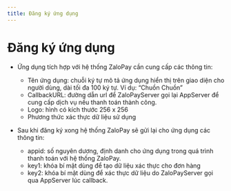 ```yaml
---
title: Đăng ký ứng dụng
---
```


# Đăng ký ứng dụng
- Ứng dụng tích hợp với hệ thống ZaloPay cần cung cấp các thông tin:

    * Tên ứng dụng: chuỗi ký tự mô tả ứng dụng hiển thị trên giao diện cho người dùng, dài tối đa 100 ký tự. Ví dụ: “Chuồn Chuồn”
    * CallbackURL: đường dẫn url để ZaloPayServer gọi lại AppServer để cung cấp dịch vụ nếu thanh toán thành công.
    * Logo: hình có kích thước 256 x 256
    * Phương thức xác thực dữ liệu sử dụng
- Sau khi đăng ký xong hệ thống ZaloPay sẽ gửi lại cho ứng dụng các thông tin:
    * appid: số nguyên dương, định danh cho ứng dụng trong quá trình thanh toán với hệ thống ZaloPay.
    * key1: khóa bí mật dùng để tạo dữ liệu xác thực cho đơn hàng
    * key2: khóa bí mật dùng để xác thực dữ liệu do ZaloPayServer gọi qua AppServer lúc callback.
